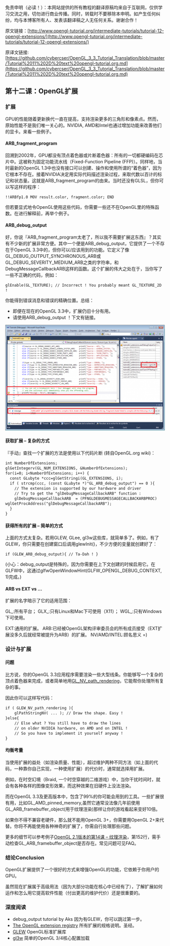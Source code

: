 
免责申明（必读！）：本网站提供的所有教程的翻译原稿均来自于互联网，仅供学习交流之用，切勿进行商业传播。同时，转载时不要移除本申明。如产生任何纠纷，均与本博客所有人、发表该翻译稿之人无任何关系。谢谢合作！

原文链接：[http://www.opengl-tutorial.org/intermediate-tutorials/tutorial-12-opengl-extensions/](http://www.opengl-tutorial.org/intermediate-tutorials/tutorial-12-opengl-extensions/)

原译文链接: [https://github.com/cybercser/OpenGL_3_3_Tutorial_Translation/blob/master/Tutorial%2011%202D%20text%20opengl-tutorial.org.md](https://github.com/cybercser/OpenGL_3_3_Tutorial_Translation/blob/master/Tutorial%2011%202D%20text%20opengl-tutorial.org.md)

## 第十二课：OpenGL扩展

### 扩展

GPU的性能随着更新换代一直在提高，支持渲染更多的三角形和像素点。然而，原始性能不是我们唯一关心的。NVIDIA, AMD和Intel也通过增加功能来改善他们的显卡。来看一些例子。

#### ARB_fragment_program

回溯到2002年，GPU都没有顶点着色器或片断着色器：所有的一切都硬编码在芯片中。这被称为固定功能流水线（Fixed-Function Pipeline (FFP)）。同样地，当时最新的OpenGL 1.3中也没有接口可以创建、操作和使用所谓的“着色器”，因为它根本不存在。接着NVIDIA决定用实际代码描述渲染过程，来取代数以百计的标记和状态量。这就是ARB_fragment_program的由来。当时还没有GLSL，但你可以写这样的程序：

```
!!ARBfp1.0 MOV result.color, fragment.color; END
```

但若要显式地令OpenGL使用这些代码，你需要一些还不在OpenGL里的特殊函数。在进行解释前，再举个例子。

#### ARB_debug_output

好，你说『ARB_fragment_program太老了，所以我不需要扩展这东西』？其实有不少新的扩展非常方便。其中一个便是ARB_debug_output，它提供了一个不存在于OpenGL 3.3中的，但你可以/应该用到的功能。它定义了像GL_DEBUG_OUTPUT_SYNCHRONOUS_ARB或GL_DEBUG_SEVERITY_MEDIUM_ARB之类的字符串，和DebugMessageCallbackARB这样的函数。这个扩展的伟大之处在于，当你写了一些不正确的代码，例如：

```
glEnable(GL_TEXTURE); // Incorrect ! You probably meant GL_TEXTURE_2D !
```

你能得到错误消息和错误的精确位置。总结：

- 即便在现在的OpenGL 3.3中，扩展仍旧十分有用。
- 请使用ARB_debug_output ！下文有链接。

![](./res/breakpoint-1024x678.png)

#### 获取扩展 – 复杂的方式

『手动』查找一个扩展的方法是使用以下代码片断 (转自OpenGL.org wiki)：

```
int NumberOfExtensions;
glGetIntegerv(GL_NUM_EXTENSIONS, &NumberOfExtensions);
for(i=0; i<NumberOfExtensions; i++) {
  const GLubyte *ccc=glGetStringi(GL_EXTENSIONS, i);
  if ( strcmp(ccc, (const GLubyte *)"GL_ARB_debug_output") == 0 ){
    // The extension is supported by our hardware and driver
    // Try to get the "glDebugMessageCallbackARB" function :
    glDebugMessageCallbackARB  = (PFNGLDEBUGMESSAGECALLBACKARBPROC) wglGetProcAddress("glDebugMessageCallbackARB");
  }
}
```

#### 获得所有的扩展 – 简单的方式

上面的方式太复杂。若用GLEW, GLee, gl3w这些库，就简单多了。例如，有了GLEW，你只需要在创建窗口后调用glewInit()，不少方便的变量就创建好了：

```
if (GLEW_ARB_debug_output){ // Ta-Dah ! }
```

(小心：debug_output是特殊的，因为你需要在上下文创建的时候启用它。在GLFW中，这通过glfwOpenWindowHint(GLFW_OPENGL_DEBUG_CONTEXT, 1)完成。)

#### ARB vs EXT vs …

扩展的名字暗示了它的适用范围：

GL_:所有平台；
GLX_:只有Linux和Mac下可使用（X11）；
WGL_:只有Windows下可使用。

EXT:通用的扩展。
ARB:已经被OpenGL架构评审委员会的所有成员接受（EXT扩展没多久后就经常被提升为ARB）的扩展。
NV/AMD/INTEL:顾名思义 =)

### 设计与扩展
#### 问题

比方说，你的OpenGL 3.3应用程序需要渲染一些大型线条。你能够写一个复杂的顶点着色器来完成，或者简单地用[GL_NV_path_rendering](http://www.opengl.org/registry/specs/NV/path_rendering.txt)，它能帮你处理所有复杂的事。

因此你可以这样写代码：

```
if ( GLEW_NV_path_rendering ){
    glPathStringNV( ... ); // Draw the shape. Easy !
}else{
    // Else what ? You still have to draw the lines
    // on older NVIDIA hardware, on AMD and on INTEL !
    // So you have to implement it yourself anyway !
}
```

#### 均衡考量

当使用扩展的益处（如渲染质量、性能），超过维护两种不同方法（如上面的代码，一种靠你自己实现，一种使用扩展）的代价时，通常就选择用扩展。

例如，在时空幻境（Braid, 一个时空穿越的二维游戏）中，当你干扰时间时，就会有各种各样的图像变形效果，而这种效果在旧硬件上没法渲染。

而在OpenGL 3.3及更高版本中，包含了99%的你可能会用到的工具。一些扩展很有用，比如GL_AMD_pinned_memory,虽然它通常没法像几年前使用GL_ARB_framebuffer_object(用于纹理渲染)那样让你的游戏看起来变好10倍。

如果你不得不兼容老硬件，那么就不能用OpenGL 3+，你需要用OpenGL 2+来代替。你将不再能使用各种神奇的扩展了，你需自行处理那些问题。

更多的细节可以参考例子[OpenGL 2.1版本的第14课 – 纹理渲染](http://code.google.com/p/opengl-tutorial-org/source/browse/tutorial14_render_to_texture/tutorial14.cpp?name=2.1%20branch#152)，第152行，需手动检查GL_ARB_framebuffer_object是否存在。常见问题可见FAQ。

### 结论Conclusion

OpenGL扩展提供了一个很好的方式来增强OpenGL的功能，它依赖于你用户的GPU。

虽然现在扩展属于高级用法（因为大部分功能在核心中已经有了），了解扩展如何运作和怎么用它提高软件性能（付出更高的维护代价）还是很重要的。

### 深度阅读

- debug_output tutorial by Aks 因为有GLEW，你可以跳过第一步。
- [The OpenGL extension registry](http://www.opengl.org/registry/) 所有扩展的规格说明。圣经。
- [GLEW](http://glew.sourceforge.net/) OpenGL标准扩展库
- [gl3w](https://github.com/skaslev/gl3w) 简单的OpenGL 3/4核心配置加载


